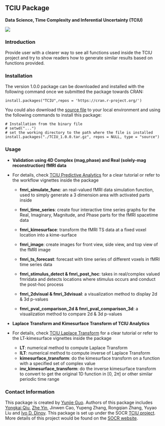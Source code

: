 ## TCIU Package

**Data Science, Time Complexity and Inferential Uncertainty (TCIU)**

<a href="http://socr.umich.edu/TCIU"><img align="middle" src="https://raw.githubusercontent.com/SOCR/TCIU/master/images/TCUI_P2.png"></a>

### Introduction

Provide user with a clearer way to see all functions used inside the TCIU project and try to show readers how to generate similar results based on functions provided.


### Installation

The version 1.0.0 package can be downloaded and installed with the following command once we submitted the package towards CRAN:
```{r Installation of the CBDA package from CRAN, eval = FALSE}
install.packages("TCIU",repos = 'https://cran.r-project.org/')
```

You could also download the [source file](https://github.com/SOCR/TCIU/raw/master/package/TCIU_1.0.0.tar.gz) to your local environment and using the following commands to install this package:

```{r Installation of the CBDA package, eval = FALSE}
# Installation from the binary file
# setwd("...")
# set the working directory to the path where the file is installed
install.packages("./TCIU_1.0.0.tar.gz", repos = NULL, type = "source")
```

### Usage

+ **Validation using 4D Complex (mag,phase) and Real (solely-mag reconstruction) fMRI data**
+ For details, check [TCIU Predictive Analytics](https://www.socr.umich.edu/TCIU/HTMLs/TCIU_Predictive_Analytics.html) for a clear tutorial or refer to the workflow vignettes inside the package 
  + **fmri_simulate_func**: an real-valued fMRI data simulation function, used to simply generate a 3 dimension area with activated parts inside
  + **fmri_time_series**: create four interactive time series graphs for the Real, Imaginary, Magnitude, and Phase parts for the fMRI spacetime data
  + **fmri_kimesurface**: transform the fMRI TS data at a fixed voxel location into a kime-surface
  + **fmri_image**: create images for front view, side view, and top view of the fMRI image
  + **fmri_ts_forecast**: forecast with time series of different voxels in fMRI time series data
  + **fmri_stimulus_detect & fmri_post_hoc**: takes in real/complex valued fmridata and detects locations where stimulus occurs and conduct the post-hoc process
  + **fmri_2dvisual & fmri_3dvisual**: a visualization method to display 2d & 3d p-values

  + **fmri_pval_comparison_2d & fmri_pval_comparison_3d**:  a visualization method to compare 2d & 3d p-values

+ **Laplace Transform and Kimesurface Transform of TCIU Analytics**
+ For details, check [TCIU Laplace Transform](https://www.socr.umich.edu/TCIU/HTMLs/Laplace_Transform_Timeseries_Kimesurfaces.html) for a clear tutorial or refer to the LT-kimesurface vignettes inside the package 
  + **LT**:  numerical method to compute Laplace Transform 
  + **ILT**:  numerical method to compute inverse of Laplace Transform 
  + **kimesurface_transform**:  do the kimesurface transform on a function with a specified set of complex value
  + **inv_kimesurface_transform**:  do the inverse kimesurface transform to convert to get the original 1D function in [0, 2$\pi$] or other similar periodic time range


### Contact Information
This package is created by [Yunjie Guo](mailto:jerryguo@umich.edu). Authors of this package includes [Yongkai Qiu](https://socr.umich.edu/people/Yongkai_Qiu.html), [Zhe Yin](http://socr.umich.edu/people/Zhe_Yin.html), Jinwen Cao, Yupeng Zhang, Rongqian Zhang, Yuyao Liu and [Ivo D. Dinov](http://www.socr.umich.edu/people/dinov/). This package is set up under the SOCR [TCIU project](http://www.socr.umich.edu/TCIU/). More details of this project would be found on the [SOCR website](http://www.socr.umich.edu/).

